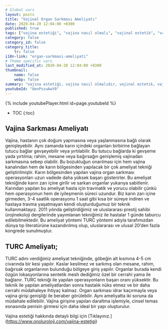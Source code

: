 ```yaml
---
# Global vars
layout: posts
title: "Vajinal Organ Sarkması Ameliyatı"
date: 2020-04-20 12:04:00 +0300
published: true
tags: ["vajina estetiği", "vajina nasıl olmalı", "vajinal estetik", "vajina estetiği ameliyatı", "vajinal estetik avantajı", "vajina estetiği gerektiren durumlar", "Vajina Estetiği Nedir", "vajina estetiği doktor", "Vajina Estetiği Amacı", "Vajina Şekil Bozukluğu", "Vajina Estetiği Lazer" ,"vajina anatomisi", "vajina ameliyatı", "labioplasti", "klitoris ameliyatı", "klitoris estetiği", "Labium estetiği", "iç dudak ameliyatı" , "dış dudak ameliyatı", "pubis estetiği", "himenoplasti ", "vajina daraltma", "vajinoplasti", "vajina daraltma nedir", "vajina daraltma ameliyatı", "vajina sarkması", "vajina sarkması ameliyatı", "Turc tekniği", "Turc ameliyatı"]
category: false
category_id: false
category_title:
    tr: false
i18n-link: "organ-sarkmasi-ameliyati"
# Theme specific vars
last_modified_at: 2020-04-20 12:04:00 +0300
thumbnail:
    name: false
    webp: false
summary: "vajina estetiği, vajina nasıl olmalıdır, vajinal estetik, vajinal estetik ücreti, vajinal estetik ameliyatı, vajinal estetik avantajları, vajinal estetik gerektiren durumlar, Vajina Estetiği Nedir, Vajina estetiği için hangi doktor, Vajina Estetiği Amacı, Vajina Şekil Bozuklukları, Vajina Estetiğinde Lazer "
youtubeId: "UenPssuAwY0"
---
```

{% include youtubePlayer.html id=page.youtubeId %}

* TOC
{:toc}

## Vajina Sarkması Ameliyatı

Vajina, hastanın çok doğum yapmasına veya yaşlanmasına bağlı olarak genişleyebilir. Aynı zamanda karın içindeki organları birbirine bağlayan tutucu bağlar gevşeyebilir veya yırtılabilir. Bu tutucu bağlarda ki gevşeme yada yırtılma; rahim, mesane veya bağırsağın genişlemiş vajinadan sarkmasına sebep olabilir. Bu bozukluğun onarılması için hem vajina kanalından hem de karın bölgesinden yapılacak bir çok ameliyat tekniği geliştirilmiştir. Karın bölgesinden yapılan vajina organ sarkması operasyonları uzun vadede daha yüksek başarı gösterirler. Bu ameliyat tekniğinde karın zarı içine girilir ve sarkan organlar yukarıya sabitlenir. Karından yapılan bu ameliyat hasta için travmatik ve yorucu olabilir çünkü hem operasyonun hem de iyileşmenin süreci uzundur. Biz karın zarı içine girmeden, 3-4 saatlik operasyonu 1 saat gibi kısa bir süreye indiren ve hastaya travma yaşatmayan kendi oluşturduğumuz bir teknik kullanmaktayız. 2011 yılında geliştirdiğimiz ve uluslararası prestij sahibi ürojinekoloji dergilerinde yayımlanan tekniğimiz ile hastalar 1 günde taburcu edilebilmektedir. Bu ameliyat yöntemi TURC yöntemi adıyla tarafımızdan dünya tıp literatürüne kazandırılmış olup, uluslararası ve ulusal 20’den fazla kongrede sunulmuştur.

## TURC Ameliyatı;

TURC adını verdiğimiz ameliyat tekniğinde, göbeğin alt kısmına 4-5 cm civarında bir kesi yapılır. Kaslar kesilmez ve sarkmış olan mesane, rahim, bağırsak organlarının bulunduğu bölgeye giriş yapılır. Organlar burada kendi özgün lokasyonlarına sentetik mesh dediğimiz özel bir cerrahi yama ile bağlanır. TURC tekniği ile yapılan operasyonların başarı oranı yüksektir. Bu teknik ile yapılan ameliyatlardan sonra hastalık nüks etmez ve bir daha cerrahi müdahaleye ihtiyaç kalmaz. Organ sarkması idrar kaçırmayla veya vajina girişi genişliği ile beraber görülebilir. Aynı ameliyatta iki soruna da müdahale edilebilir. Vajina girişine yapılan daraltma işlemiyle, cinsel temas esnasında penisin girmesi için daha ideal bir yapı oluşturulur.


Vajina estetiği hakkında detaylı bilgi için [Tıklayınız.] (https://www.onoluroloji.com/vajina-estetigi)
